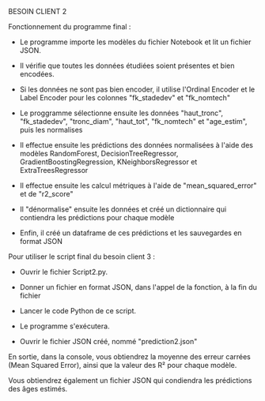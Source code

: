 BESOIN CLIENT 2

Fonctionnement du programme final :

- Le programme importe les modèles du fichier Notebook 
et lit un fichier JSON.

- Il vérifie que toutes les données étudiées soient 
présentes et bien encodées.

- Si les données ne sont pas bien encoder, il utilise l'Ordinal Encoder
et le Label Encoder pour les colonnes "fk_stadedev" et "fk_nomtech"

- Le proggramme sélectionne ensuite les données "haut_tronc", 
"fk_stadedev", "tronc_diam", "haut_tot", "fk_nomtech" et "age_estim", 
puis les normalises

- Il effectue ensuite les prédictions des données normalisées à l'aide des modèles RandomForest,
DecisionTreeRegressor, GradientBoostingRegression, KNeighborsRegressor
et ExtraTreesRegressor

- Il effectue ensuite les calcul métriques à l'aide de "mean_squared_error"
et de "r2_score"

- Il "dénormalise" ensuite les données et créé un dictionnaire qui contiendra
les prédictions pour chaque modèle

- Enfin, il créé un dataframe de ces prédictions et les sauvegardes en format JSON



Pour utiliser le script final du besoin client 3 :

- Ouvrir le fichier Script2.py.

- Donner un fichier en format JSON, dans l'appel de la fonction, à la fin du fichier

- Lancer le code Python de ce script.

- Le programme s'exécutera.

- Ouvrir le fichier JSON créé, nommé "prediction2.json"


En sortie, dans la console, vous obtiendrez la moyenne des erreur carrées
(Mean Squared Error), ainsi que la valeur des R² pour chaque modèle.

Vous obtiendrez également un fichier JSON qui condiendra les prédictions
des âges estimés.
